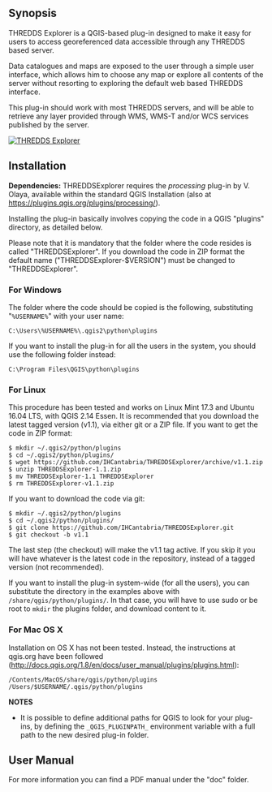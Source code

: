 ## Synopsis

THREDDS Explorer is a QGIS-based plug-in designed to make it easy for users to access georeferenced data accessible through any THREDDS based server.  

Data catalogues and maps are exposed to the user through a simple user interface, which allows him to choose any map or explore all contents of the server without resorting to exploring the default web based THREDDS interface.

This plug-in should work with most THREDDS servers, and will be able to retrieve any layer provided through WMS, WMS-T and/or WCS services published by the server.

[![THREDDS Explorer](https://raw.githubusercontent.com/IHCantabria/THREDDSExplorer/master/doc/video.jpg)](https://vimeo.com/167414368)

## Installation

**Dependencies:** THREDDSExplorer requires the *processing* plug-in by V. Olaya, available within the standard QGIS Installation (also at https://plugins.qgis.org/plugins/processing/).

Installing the plug-in basically involves copying the code in a QGIS "plugins" directory, as detailed below.

Please note that it is mandatory that the folder where the code resides is called "THREDDSExplorer". If you download the code in ZIP format the default name ("THREDDSExplorer-$VERSION") must be changed to "THREDDSExplorer".

### For Windows

The folder where the code should be copied is the following, substituting "`%USERNAME%`" with your user name:

    C:\Users\%USERNAME%\.qgis2\python\plugins

If you want to install the plug-in for all the users in the system, you should use the following folder instead:

    C:\Program Files\QGIS\python\plugins

### For Linux

This procedure has been tested and works on Linux Mint 17.3 and Ubuntu 16.04 LTS, with QGIS 2.14 Essen. It is recommended that you download the latest tagged version (v1.1), via either git or a ZIP file. If you want to get the code in ZIP format:

    $ mkdir ~/.qgis2/python/plugins
    $ cd ~/.qgis2/python/plugins/
    $ wget https://github.com/IHCantabria/THREDDSExplorer/archive/v1.1.zip
    $ unzip THREDDSExplorer-1.1.zip
    $ mv THREDDSExplorer-1.1 THREDDSExplorer
    $ rm THREDDSExplorer-v1.1.zip

If you want to download the code via git:

    $ mkdir ~/.qgis2/python/plugins
    $ cd ~/.qgis2/python/plugins/
    $ git clone https://github.com/IHCantabria/THREDDSExplorer.git
    $ git checkout -b v1.1

The last step (the checkout) will make the v1.1 tag active. If you skip it you will have whatever is the latest code in the repository, instead of a tagged version (not recommended).

If you want to install the plug-in system-wide (for all the users), you can substitute the directory in the examples above with `/share/qgis/python/plugins/`. In that case, you will have to use sudo or be root to `mkdir` the plugins folder, and download content to it.

### For Mac OS X

Installation on OS X has not been tested. Instead, the instructions at qgis.org have been followed (http://docs.qgis.org/1.8/en/docs/user_manual/plugins/plugins.html):

    /Contents/MacOS/share/qgis/python/plugins
    /Users/$USERNAME/.qgis/python/plugins

**NOTES**

* It is possible to define additional paths for QGIS to look for your plug-ins, by defining the `_QGIS_PLUGINPATH_` environment variable with a full path to the new desired plug-in folder.

## User Manual

For more information you can find a PDF manual under the "doc" folder.
